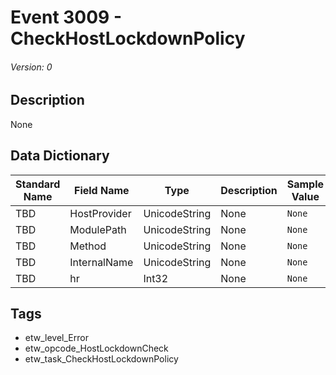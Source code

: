 # Event 3009 - CheckHostLockdownPolicy
###### Version: 0

## Description
None

## Data Dictionary
|Standard Name|Field Name|Type|Description|Sample Value|
|---|---|---|---|---|
|TBD|HostProvider|UnicodeString|None|`None`|
|TBD|ModulePath|UnicodeString|None|`None`|
|TBD|Method|UnicodeString|None|`None`|
|TBD|InternalName|UnicodeString|None|`None`|
|TBD|hr|Int32|None|`None`|

## Tags
* etw_level_Error
* etw_opcode_HostLockdownCheck
* etw_task_CheckHostLockdownPolicy
